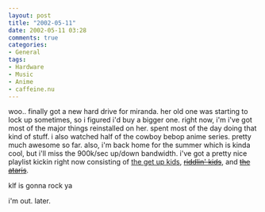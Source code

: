 ```yaml
---
layout: post
title: "2002-05-11"
date: 2002-05-11 03:28
comments: true
categories:
- General
tags:
- Hardware
- Music
- Anime
- caffeine.nu
---
```

woo.. finally got a new hard drive for miranda.  her old one was starting to lock up sometimes, so i figured i'd buy a bigger one.  right now, i'm i've got most of the major things reinstalled on her.  spent most of the day doing that kind of stuff.  i also watched half of the cowboy bebop anime series.  pretty much awesome so far.
also, i'm back home for the summer which is kinda cool, but i'll miss the 900k/sec up/down bandwidth.  i've got a pretty nice playlist kickin right now consisting of [the get up kids](http://www.thegetupkids.com), [<strike>riddlin' kids</strike>](http://www.riddlinkids.net), and [<strike>the ataris</strike>](http://www.ataris.com).

klf is gonna rock ya

i'm out. later.

